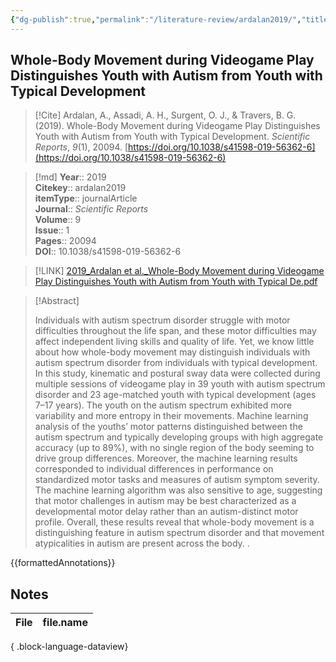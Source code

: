 ```yaml
---
{"dg-publish":true,"permalink":"/literature-review/ardalan2019/","title":"Whole-Body Movement during Videogame Play Distinguishes Youth with Autism from Youth with Typical Development","tags":["Autism","spectrum","disorders","Human","behaviour","Motor","control"]}
---
```



## Whole-Body Movement during Videogame Play Distinguishes Youth with Autism from Youth with Typical Development

> [!Cite]
> Ardalan, A., Assadi, A. H., Surgent, O. J., & Travers, B. G. (2019). Whole-Body Movement during Videogame Play Distinguishes Youth with Autism from Youth with Typical Development. _Scientific Reports_, _9_(1), 20094. [https://doi.org/10.1038/s41598-019-56362-6](https://doi.org/10.1038/s41598-019-56362-6)


>[!md]
> **Year**:: 2019   
> **Citekey**:: ardalan2019  
> **itemType**:: journalArticle  
> **Journal**:: *Scientific Reports*  
> **Volume**:: 9  
> **Issue**:: 1   
> **Pages**:: 20094  
> **DOI**:: 10.1038/s41598-019-56362-6    

> [!LINK] 
> [2019_Ardalan et al._Whole-Body Movement during Videogame Play Distinguishes Youth with Autism from Youth with Typical De.pdf](zotero://select/library/items/Q85M6AUH)

> [!Abstract]
>
> Individuals with autism spectrum disorder struggle with motor difficulties throughout the life span, and these motor difficulties may affect independent living skills and quality of life. Yet, we know little about how whole-body movement may distinguish individuals with autism spectrum disorder from individuals with typical development. In this study, kinematic and postural sway data were collected during multiple sessions of videogame play in 39 youth with autism spectrum disorder and 23 age-matched youth with typical development (ages 7–17 years). The youth on the autism spectrum exhibited more variability and more entropy in their movements. Machine learning analysis of the youths’ motor patterns distinguished between the autism spectrum and typically developing groups with high aggregate accuracy (up to 89%), with no single region of the body seeming to drive group differences. Moreover, the machine learning results corresponded to individual differences in performance on standardized motor tasks and measures of autism symptom severity. The machine learning algorithm was also sensitive to age, suggesting that motor challenges in autism may be best characterized as a developmental motor delay rather than an autism-distinct motor profile. Overall, these results reveal that whole-body movement is a distinguishing feature in autism spectrum disorder and that movement atypicalities in autism are present across the body.
>.
> 


{{formattedAnnotations}}

## Notes

| File | file.name |
| ---- | --------- |

{ .block-language-dataview}

